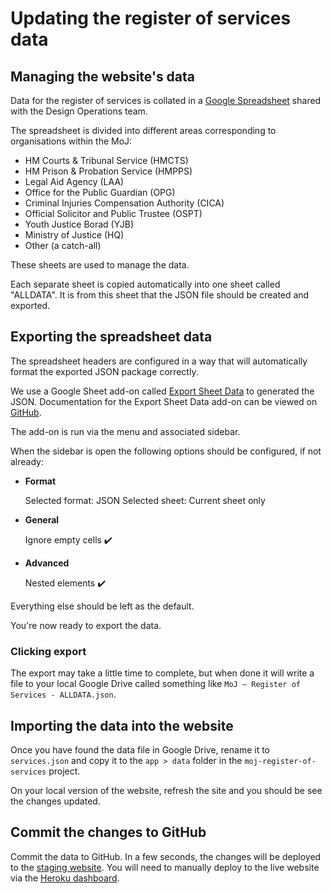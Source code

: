 # Updating the register of services data

## Managing the website's data

Data for the register of services is collated in a [Google Spreadsheet](https://docs.google.com/spreadsheets/d/1QBinP_NZydzNLs7QSPzosWXsq-A5z4XWJCTq8c2O5z8/edit) shared with the Design Operations team.

The spreadsheet is divided into different areas corresponding to organisations within the MoJ:

- HM Courts & Tribunal Service (HMCTS)
- HM Prison & Probation Service (HMPPS)
- Legal Aid Agency (LAA)
- Office for the Public Guardian (OPG)
- Criminal Injuries Compensation Authority (CICA)
- Official Solicitor and Public Trustee (OSPT)
- Youth Justice Borad (YJB)
- Ministry of Justice (HQ)
- Other (a catch-all)

These sheets are used to manage the data.

Each separate sheet is copied automatically into one sheet called "ALLDATA". It is from this sheet that the JSON file should be created and exported.

## Exporting the spreadsheet data

The spreadsheet headers are configured in a way that will automatically format the exported JSON package correctly.

We use a Google Sheet add-on called [Export Sheet Data](https://chrome.google.com/webstore/detail/export-sheet-data/bfdcopkbamihhchdnjghdknibmcnfplk?utm_source=permalink) to generated the JSON. Documentation for the Export Sheet Data add-on can be viewed on [GitHub](https://github.com/Synthoid/ExportSheetData/blob/master/docs/index.md).

The add-on is run via the menu and associated sidebar.

When the sidebar is open the following options should be configured, if not already:

- **Format**

  Selected format: JSON
  Selected sheet: Current sheet only

- **General**

  Ignore empty cells ✔️

- **Advanced**

  Nested elements ✔️

Everything else should be left as the default.

You're now ready to export the data.

### Clicking export

The export may take a little time to complete, but when done it will write a file to your local Google Drive called something like `MoJ – Register of Services - ALLDATA.json`.

## Importing the data into the website

Once you have found the data file in Google Drive, rename it to `services.json` and copy it to the `app > data` folder in the `moj-register-of-services` project.

On your local version of the website, refresh the site and you should be see the changes updated.

## Commit the changes to GitHub

Commit the data to GitHub. In a few seconds, the changes will be deployed to the [staging website](https://moj-register-services-staging.herokuapp.com/). You will need to manually deploy to the live website via the [Heroku dashboard](https://dashboard.heroku.com/apps/moj-register-of-services).